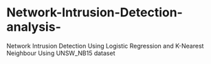 # Network-Intrusion-Detection-analysis-
Network Intrusion Detection Using Logistic Regression and K-Nearest Neighbour Using UNSW_NB15 dataset
